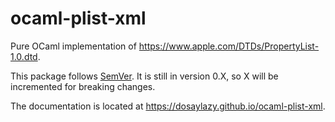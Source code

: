# ocaml-plist-xml

Pure OCaml implementation of https://www.apple.com/DTDs/PropertyList-1.0.dtd.

This package follows [SemVer](https://semver.org/). It is still in version
0.X, so X will be incremented for breaking changes.

The documentation is located at https://dosaylazy.github.io/ocaml-plist-xml.
